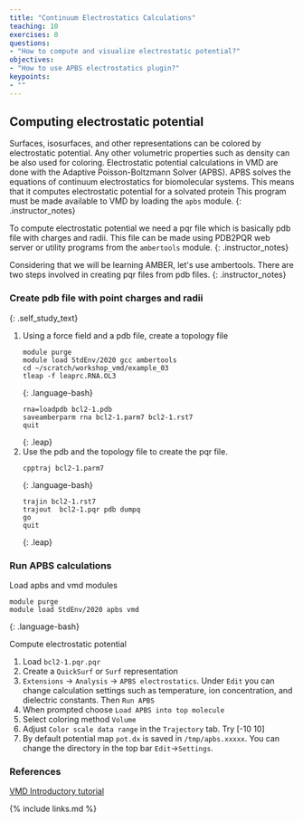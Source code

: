 ```yaml
---
title: "Continuum Electrostatics Calculations"
teaching: 10
exercises: 0
questions:
- "How to compute and visualize electrostatic potential?"
objectives:
- "How to use APBS electrostatics plugin?"
keypoints:
- ""
---
```


## Computing electrostatic potential
Surfaces, isosurfaces, and other representations can be colored by electrostatic potential. Any other volumetric properties such as density can be also used for coloring. Electrostatic potential calculations in VMD are done with the Adaptive Poisson-Boltzmann Solver (APBS). APBS solves the equations of continuum electrostatics for biomolecular systems. This means that it computes electrostatic potential for a solvated protein This program must be made available to VMD by loading the `apbs` module.
{: .instructor_notes}

To compute electrostatic potential we need a pqr file which is basically pdb file with charges and radii. This file can be made using PDB2PQR web server or utility programs from the `ambertools` module.
{: .instructor_notes}

Considering that we will be learning AMBER, let's use ambertools. There are two steps involved in creating pqr files from pdb files.
{: .instructor_notes}

### Create pdb file with point charges and radii
{: .self_study_text}

1. Using a force field and a pdb file, create a topology file
   ~~~
   module purge
   module load StdEnv/2020 gcc ambertools
   cd ~/scratch/workshop_vmd/example_03
   tleap -f leaprc.RNA.OL3
   ~~~
   {: .language-bash}
   ~~~
   rna=loadpdb bcl2-1.pdb
   saveamberparm rna bcl2-1.parm7 bcl2-1.rst7
   quit 
   ~~~
   {: .leap}
2. Use the pdb and the topology file to create the pqr file.
   ~~~
   cpptraj bcl2-1.parm7
   ~~~
   {: .language-bash}
   ~~~
   trajin bcl2-1.rst7
   trajout  bcl2-1.pqr pdb dumpq
   go
   quit
   ~~~
   {: .leap}


### Run APBS calculations

Load apbs and vmd modules
~~~
module purge 
module load StdEnv/2020 apbs vmd
~~~
{: .language-bash}

Compute electrostatic potential 
1. Load `bcl2-1.pqr.pqr` 
2. Create a `QuickSurf` or `Surf` representation
3. `Extensions` -> `Analysis` -> `APBS electrostatics`. Under `Edit` you can change calculation settings such as temperature, ion concentration, and dielectric constants. Then `Run APBS`
4. When prompted choose `Load APBS into top molecule`
5. Select coloring method `Volume`
6. Adjust `Color scale data range` in the `Trajectory` tab. Try [-10 10]
7. By default potential map `pot.dx` is saved in `/tmp/apbs.xxxxx`. You can change the directory in the top bar `Edit`->`Settings`.

### References
[VMD Introductory tutorial](https://doi.org/10.1002/0471250953.bi0507s24)

{% include links.md %}


